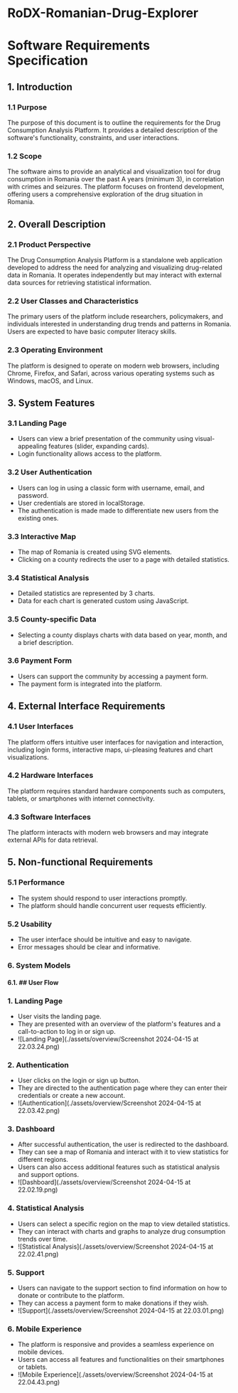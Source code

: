 # RoDX-Romanian-Drug-Explorer

# Software Requirements Specification

## 1. Introduction

### 1.1 Purpose
The purpose of this document is to outline the requirements for the Drug Consumption Analysis Platform. It provides a detailed description of the software's functionality, constraints, and user interactions.

### 1.2 Scope
The software aims to provide an analytical and visualization tool for drug consumption in Romania over the past A years (minimum 3), in correlation with crimes and seizures. The platform focuses on frontend development, offering users a comprehensive exploration of the drug situation in Romania.

## 2. Overall Description

### 2.1 Product Perspective
The Drug Consumption Analysis Platform is a standalone web application developed to address the need for analyzing and visualizing drug-related data in Romania. It operates independently but may interact with external data sources for retrieving statistical information.

### 2.2 User Classes and Characteristics
The primary users of the platform include researchers, policymakers, and individuals interested in understanding drug trends and patterns in Romania. Users are expected to have basic computer literacy skills.

### 2.3 Operating Environment
The platform is designed to operate on modern web browsers, including Chrome, Firefox, and Safari, across various operating systems such as Windows, macOS, and Linux.

## 3. System Features

### 3.1 Landing Page
- Users can view a brief presentation of the community using visual-appealing features (slider, expanding cards).
- Login functionality allows access to the platform.

### 3.2 User Authentication
- Users can log in using a classic form with username, email, and password.
- User credentials are stored in localStorage.
- The authentication is made made to differentiate new users from the existing ones.

### 3.3 Interactive Map
- The map of Romania is created using SVG elements.
- Clicking on a county redirects the user to a page with detailed statistics.

### 3.4 Statistical Analysis
- Detailed statistics are represented by 3 charts.
- Data for each chart is generated custom using JavaScript.

### 3.5 County-specific Data
- Selecting a county displays charts with data based on year, month, and a brief description.

### 3.6 Payment Form
- Users can support the community by accessing a payment form.
- The payment form is integrated into the platform.

## 4. External Interface Requirements

### 4.1 User Interfaces
The platform offers intuitive user interfaces for navigation and interaction, including login forms, interactive maps, ui-pleasing features and chart visualizations.

### 4.2 Hardware Interfaces
The platform requires standard hardware components such as computers, tablets, or smartphones with internet connectivity.

### 4.3 Software Interfaces
The platform interacts with modern web browsers and may integrate external APIs for data retrieval.

## 5. Non-functional Requirements

### 5.1 Performance
- The system should respond to user interactions promptly.
- The platform should handle concurrent user requests efficiently.

### 5.2 Usability
- The user interface should be intuitive and easy to navigate.
- Error messages should be clear and informative.

### 6. System Models
#### 6.1. ## User Flow

### 1. Landing Page
- User visits the landing page.
- They are presented with an overview of the platform's features and a call-to-action to log in or sign up.
- ![Landing Page](./assets/overview/Screenshot 2024-04-15 at 22.03.24.png)

### 2. Authentication
- User clicks on the login or sign up button.
- They are directed to the authentication page where they can enter their credentials or create a new account.
- ![Authentication](./assets/overview/Screenshot 2024-04-15 at 22.03.42.png)

### 3. Dashboard
- After successful authentication, the user is redirected to the dashboard.
- They can see a map of Romania and interact with it to view statistics for different regions.
- Users can also access additional features such as statistical analysis and support options.
- ![Dashboard](./assets/overview/Screenshot 2024-04-15 at 22.02.19.png)

### 4. Statistical Analysis
- Users can select a specific region on the map to view detailed statistics.
- They can interact with charts and graphs to analyze drug consumption trends over time.
- ![Statistical Analysis](./assets/overview/Screenshot 2024-04-15 at 22.02.41.png)

### 5. Support
- Users can navigate to the support section to find information on how to donate or contribute to the platform.
- They can access a payment form to make donations if they wish.
- ![Support](./assets/overview/Screenshot 2024-04-15 at 22.03.01.png)
  
### 6. Mobile Experience
- The platform is responsive and provides a seamless experience on mobile devices.
- Users can access all features and functionalities on their smartphones or tablets.
- ![Mobile Experience](./assets/overview/Screenshot 2024-04-15 at 22.04.43.png)


